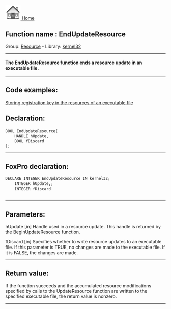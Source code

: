 [<img src="../../images/home.png"> Home ](https://github.com/VFPX/Win32API)  

## Function name : EndUpdateResource
Group: [Resource](../../functions_group.md#Resource)  -  Library: [kernel32](../../Libraries.md#kernel32)  
***  


#### The EndUpdateResource function ends a resource update in an executable file.
***  


## Code examples:
[Storing registration key in the resources of an executable file](../../samples/sample_401.md)  

## Declaration:
```foxpro  
BOOL EndUpdateResource(
	HANDLE hUpdate,
	BOOL fDiscard
);  
```  
***  


## FoxPro declaration:
```foxpro  
DECLARE INTEGER EndUpdateResource IN kernel32;
	INTEGER hUpdate,;
	INTEGER fDiscard
  
```  
***  


## Parameters:
hUpdate
[in] Handle used in a resource update. This handle is returned by the BeginUpdateResource function. 

fDiscard
[in] Specifies whether to write resource updates to an executable file. If this parameter is TRUE, no changes are made to the executable file. If it is FALSE, the changes are made.  
***  


## Return value:
If the function succeeds and the accumulated resource modifications specified by calls to the UpdateResource function are written to the specified executable file, the return value is nonzero.  
***  

